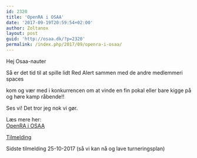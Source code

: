 ```yaml
---
id: 2320
title: 'OpenRA i OSAA'
date: '2017-09-19T20:59:54+02:00'
author: Zoltanox
layout: post
guid: 'http://osaa.dk/?p=2320'
permalink: /index.php/2017/09/openra-i-osaa/
---
```


Hej Osaa-nauter

Så er det tid til at spille lidt Red Alert sammen med de andre medlemmeri spaces

kom og vær med i konkurrencen om at vinde en fin pokal eller bare kigge på og høre kamp råbende!!

Ses vi! Det tror jeg nok vi gør.

Læs mere her:  
[OpenRA i OSAA](https://www.osaa.dk//wiki/images/OpenRA_i_OSAA.pdf)

[Tilmelding](https://osaa.safeticket.dk/events/35709-OpenRA_i_OSAA/)

Sidste tilmelding 25-10-2017 (så vi kan nå og lave turneringsplan)